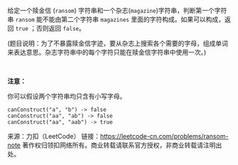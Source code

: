 给定一个赎金信 (```ransom```) 字符串和一个杂志(```magazine```)字符串，判断第一个字符串 ```ransom``` 能不能由第二个字符串 ```magazines``` 里面的字符构成。如果可以构成，返回 ```true``` ；否则返回 ```false```。

(题目说明：为了不暴露赎金信字迹，要从杂志上搜索各个需要的字母，组成单词来表达意思。杂志字符串中的每个字符只能在赎金信字符串中使用一次。)

 

**注意：**

你可以假设两个字符串均只含有小写字母。
```
canConstruct("a", "b") -> false
canConstruct("aa", "ab") -> false
canConstruct("aa", "aab") -> true
```
来源：力扣（LeetCode）
链接：https://leetcode-cn.com/problems/ransom-note
著作权归领扣网络所有。商业转载请联系官方授权，非商业转载请注明出处。
